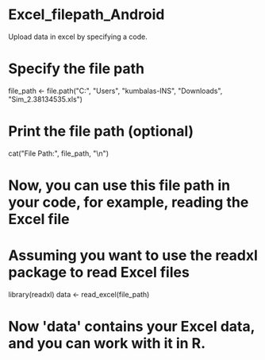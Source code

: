 # Excel_filepath_Android
Upload data in excel by specifying a code.

# Specify the file path
file_path <- file.path("C:", "Users", "kumbalas-INS", "Downloads", "Sim_2.38134535.xls")

# Print the file path (optional)
cat("File Path:", file_path, "\n")

# Now, you can use this file path in your code, for example, reading the Excel file
# Assuming you want to use the readxl package to read Excel files
library(readxl)
data <- read_excel(file_path)

# Now 'data' contains your Excel data, and you can work with it in R.
